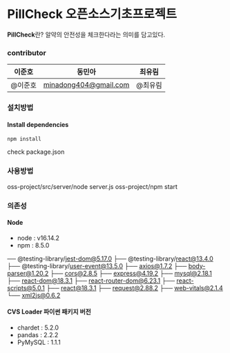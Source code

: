 # PillCheck 오픈소스기초프로젝트

**PillCheck**란? 알약의 안전성을 체크한다라는 의미를 담고있다.

### contributor
|이준호|동민아|최유림|
|------|---|---|
|@이준호               |      minadong404@gmail.com         |    @최유림 |


### 설치방법
#### Install dependencies
```
npm install
```
check package.json

### 사용방법
oss-project/src/server/node server.js
oss-project/npm start

### 의존성
#### Node 
- node : v16.14.2
- npm : 8.5.0
  
── @testing-library/jest-dom@5.17.0
├── @testing-library/react@13.4.0
├── @testing-library/user-event@13.5.0
├── axios@1.7.2
├── body-parser@1.20.2
├── cors@2.8.5
├── express@4.19.2
├── mysql@2.18.1
├── react-dom@18.3.1
├── react-router-dom@6.23.1
├── react-scripts@5.0.1
├── react@18.3.1
├── request@2.88.2
├── web-vitals@2.1.4
└── xml2js@0.6.2

#### CVS Loader 파이썬 패키지 버전
- chardet : 5.2.0
- pandas : 2.2.2
- PyMySQL : 1.1.1
